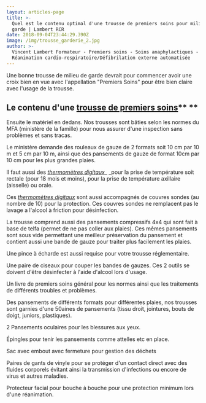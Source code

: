 ```yaml
---
layout: articles-page
title: >-
  Quel est le contenu optimal d'une trousse de premiers soins pour milieux de
  garde | Lambert RCR
date: 2018-09-04T23:44:29.390Z
image: /img/trousse_garderie_2.jpg
author: >-
  Vincent Lambert Formateur - Premiers soins - Soins anaphylactiques -
  Réanimation cardio-respiratoire/Défibrilation externe automatisée
---
```

Une bonne trousse de milieu de garde devrait pour commencer avoir une croix bien en vue avec l'appellation "Premiers Soins" pour être bien claire avec l'usage de la trousse.

## Le contenu d'une [**trousse de premiers soins**](http://lambertrcr.com/materiel-de-premiers-soins/trousse-premiers-soins-garderie-cpe)** **

 Ensuite le matériel en dedans. Nos trousses sont bâties selon les normes du MFA (ministère de la famille) pour nous assurer d'une inspection sans problèmes et sans tracas.

Le ministère demande des rouleaux de gauze de 2 formats soit 10 cm par 10 m et 5 cm par 10 m, ainsi que des pansements de gauze de format 10cm par 10 cm pour les plus grandes plaies. 

Il faut aussi des [_thermomètres digitaux_](http://lambertrcr.com/mat%C3%A9riel-de-premiers-soins/thermometres-digitaux)_ _pour la prise de température soit rectale (pour 18 mois et moins), pour la prise de température axillaire (aisselle) ou orale. 

Ces [_thermomètres digitaux_](http://lambertrcr.com/mat%C3%A9riel-de-premiers-soins/thermometres-digitaux) sont aussi accompagnés de couvres sondes (au nombre de 10) pour la protection. Ces couvres sondes ne remplacent pas le lavage a l'alcool à friction pour désinfection. 

La trousse comprend aussi des pansements compressifs 4x4 qui sont fait à base de telfa (permet de ne pas coller aux plaies). Ces mêmes pansements sont sous vide permettant une meilleur préservation du pansement et contient aussi une bande de gauze pour traiter plus facilement les plaies.

Une pince à écharde est aussi requise pour votre trousse réglementaire.

Une paire de ciseaux pour couper les bandes de gauzes. Ces 2 outils se doivent d'être désinfecter à l'aide d'alcool lors d'usage.

Un livre de premiers soins général pour les normes ainsi que les traitements de différents troubles et problèmes.

Des pansements de différents formats pour différentes plaies, nos trousses sont garnies d'une 50aines de pansements (tissu droit, jointures, bouts de doigt, juniors, plastiques).

 2 Pansements oculaires pour les blessures aux yeux. 

Épingles pour tenir les pansements comme attelles etc en place.

Sac avec embout avec fermeture pour gestion des déchets

Paires de gants de vinyle pour se protéger d'un contact direct avec des fluides corporels évitant ainsi la transmission d'infections ou encore de virus et autres maladies. 

Protecteur facial pour bouche à bouche pour une protection minimum lors d'une réanimation.
